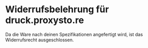 # Widerrufsbelehrung für druck.proxysto.re

Da die Ware nach deinen Spezifikationen angefertigt wird, ist das Widerrufsrecht ausgeschlossen.
